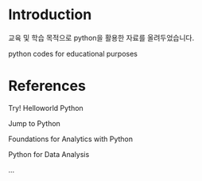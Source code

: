 # Introduction

교육 및 학습 목적으로 python을 활용한 자료를 올려두었습니다.

python codes for educational purposes

# References

Try! Helloworld Python

Jump to Python

Foundations for Analytics with Python

Python for Data Analysis

...
